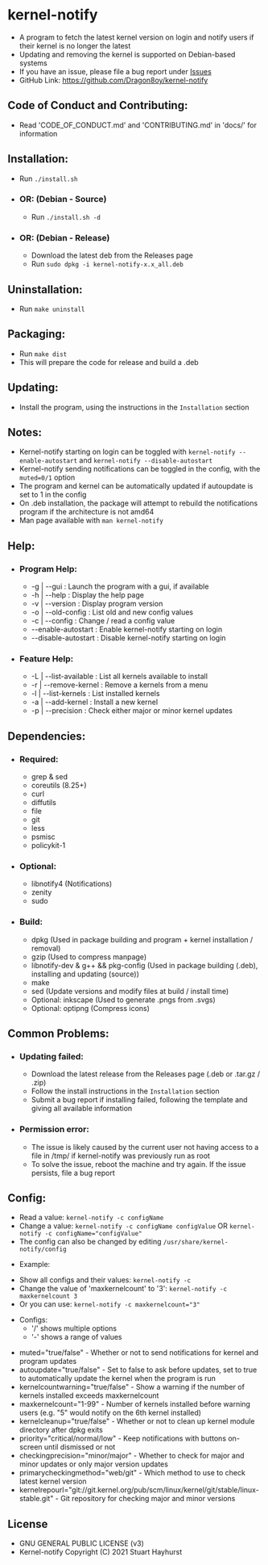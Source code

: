# kernel-notify
 - A program to fetch the latest kernel version on login and notify users if their kernel is no longer the latest
 - Updating and removing the kernel is supported on Debian-based systems
 - If you have an issue, please file a bug report under [Issues](https://github.com/Dragon8oy/kernel-notify/issues "Issues")
 - GitHub Link: https://github.com/Dragon8oy/kernel-notify

## Code of Conduct and Contributing:
 - Read 'CODE\_OF\_CONDUCT.md' and 'CONTRIBUTING.md' in 'docs/' for information

## Installation:
 * Run `./install.sh`
 - ### OR: (Debian - Source)
   * Run `./install.sh -d`
 - ### OR: (Debian - Release)
   * Download the latest deb from the Releases page
   * Run `sudo dpkg -i kernel-notify-x.x_all.deb`

## Uninstallation:
 * Run `make uninstall`

## Packaging:
 * Run `make dist`
 * This will prepare the code for release and build a .deb

## Updating:
 * Install the program, using the instructions in the `Installation` section

## Notes:
 * Kernel-notify starting on login can be toggled with `kernel-notify --enable-autostart` and `kernel-notify --disable-autostart`
 * Kernel-notify sending notifications can be toggled in the config, with the `muted=0/1` option
 * The program and kernel can be automatically updated if autoupdate is set to 1 in the config
 * On .deb installation, the package will attempt to rebuild the notifications program if the architecture is not amd64
 * Man page available with `man kernel-notify`

## Help:
 - ### Program Help:
   * -g  | --gui         : Launch the program with a gui, if available
   * -h  | --help        : Display the help page
   * -v  | --version     : Display program version
   * -o  | --old-config  : List old and new config values
   * -c  | --config      : Change / read a config value
   * --enable-autostart  : Enable kernel-notify starting on login
   * --disable-autostart : Disable kernel-notify starting on login

 - ### Feature Help:
   * -L  | --list-available : List all kernels available to install
   * -r  | --remove-kernel  : Remove a kernels from a menu
   * -l  | --list-kernels   : List installed kernels
   * -a  | --add-kernel     : Install a new kernel
   * -p  | --precision      : Check either major or minor kernel updates

## Dependencies:
 - ### Required:
   * grep & sed
   * coreutils (8.25+)
   * curl
   * diffutils
   * file
   * git
   * less
   * psmisc
   * policykit-1

 - ### Optional:
   * libnotify4 (Notifications)
   * zenity
   * sudo

 - ### Build:
   * dpkg (Used in package building and program + kernel installation / removal)
   * gzip (Used to compress manpage)
   * libnotify-dev & g++ && pkg-config (Used in package building (.deb), installing and updating (source))
   * make
   * sed (Update versions and modify files at build / install time)
   * Optional: inkscape (Used to generate .pngs from .svgs)
   * Optional: optipng (Compress icons)

## Common Problems:
 - ### Updating failed:
   * Download the latest release from the Releases page (.deb or .tar.gz / .zip)
   * Follow the install instructions in the `Installation` section
   * Submit a bug report if installing failed, following the template and giving all available information

 - ### Permission error:
   * The issue is likely caused by the current user not having access to a file in /tmp/ if kernel-notify was previously run as root
   * To solve the issue, reboot the machine and try again. If the issue persists, file a bug report

## Config:
 * Read a value:   `kernel-notify -c configName`
 * Change a value: `kernel-notify -c configName configValue` OR `kernel-notify -c configName="configValue"`
 * The config can also be changed by editing `/usr/share/kernel-notify/config`

 - Example:
  * Show all configs and their values: `kernel-notify -c`
  * Change the value of 'maxkernelcount' to '3': `kernel-notify -c maxkernelcount 3`
  * Or you can use: `kernel-notify -c maxkernelcount="3"`

 - Configs:
   * '/' shows multiple options
   * '-' shows a range of values
  * muted="true/false" - Whether or not to send notifications for kernel and program updates
  * autoupdate="true/false" - Set to false to ask before updates, set to true to automatically update the kernel when the program is run
  * kernelcountwarning="true/false" - Show a warning if the number of kernels installed exceeds maxkernelcount
  * maxkernelcount="1-99" - Number of kernels installed before warning users (e.g. "5" would notify on the 6th kernel installed)
  * kernelcleanup="true/false" - Whether or not to clean up kernel module directory after dpkg exits
  * priority="critical/normal/low" - Keep notifications with buttons on-screen until dismissed or not
  * checkingprecision="minor/major" - Whether to check for major and minor updates or only major version updates
  * primarycheckingmethod="web/git" - Which method to use to check latest kernel version
  * kernelrepourl="git://git.kernel.org/pub/scm/linux/kernel/git/stable/linux-stable.git" - Git repository for checking major and minor versions

## License
 * GNU GENERAL PUBLIC LICENSE (v3)
 * Kernel-notify Copyright (C) 2021 Stuart Hayhurst

